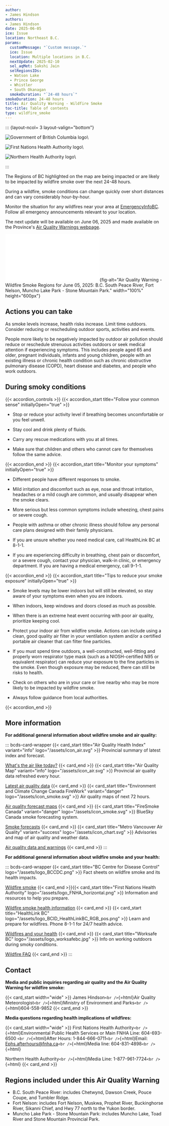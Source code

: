 ```yaml
---
author:
- James Hindson
authors:
- James Hindson
date: 2025-06-05
ice: Issue
location: Northeast B.C.
params:
  customMessage: "`Custom message.`"
  ice: Issue
  location: Multiple locations in B.C.
  nextUpdate: 2025-02-10
  sel_aqMet: Sakshi Jain
  selRegionsIDs:
  - Watson Lake
  - Prince George
  - Whistler
  - South Okanagan
  smokeDuration: "`24-48 hours`"
smokeDuration: 24-48 hours
title: Air Quality Warning - Wildfire Smoke
toc-title: Table of contents
type: wildfire_smoke
---
```


<!--
Copyright 2025 Province of British Columbia

This work is licensed under the Creative Commons Attribution 4.0 International License.
To view a copy of this license, visit http://creativecommons.org/licenses/by/4.0/.
-->
<!-- Logo header, the layout-col should be set based on number of logos including FHNA and BCGov-->
<!-- the trailing slash means the text in square brackets is alt text -->

::: {layout-ncol= 3 layout-valign="bottom"}

![Government of British Columbia logo](/assets/logo_BCID_V_RGB_pos.png)\

![First Nations Health Authority logo](/assets/logo_FNHA.png)\

![Northern Health Authority logo](/assets/logo_NH.png)\

:::

The Regions of BC highlighted on the map are being impacted or are
likely to be impacted by wildfire smoke over the next 24-48 hours.

During a wildfire, smoke conditions can change quickly over short
distances and can vary considerably hour-by-hour.

Monitor the situation for any wildfires near your area at
[EmergencyInfoBC](https://www.emergencyinfobc.gov.bc.ca/). Follow all
emergency announcements relevant to your location.

The next update will be available on June 06, 2025 and made available on
the Province's [Air Quality Warnings
webpage](https://aqwarnings.gov.bc.ca/).

![A description of Region(s) included in this Air Quality Warning is
provided at the end of this page. This Air Quality Warning excludes the
area managed by Metro Vancouver. Refer to the More Information section
for a link to air quality notifications issued by Metro
Vancouver.](2025-06-05_wildfire_smoke_issue_map.html){fig-alt="Air Quality Warning - Wildfire Smoke Regions for June 05, 2025: B.C. South Peace River, Fort Nelson, Muncho Lake Park - Stone Mountain Park."
width="100%" height="600px"}

## Actions you can take

As smoke levels increase, health risks increase. Limit time outdoors.
Consider reducing or rescheduling outdoor sports, activities and events.

People more likely to be negatively impacted by outdoor air pollution
should reduce or reschedule strenuous activities outdoors or seek
medical attention if experiencing symptoms. This includes people aged 65
and older, pregnant individuals, infants and young children, people with
an existing illness or chronic health condition such as chronic
obstructive pulmonary disease (COPD), heart disease and diabetes, and
people who work outdoors.

## During smoky conditions

{{< accordion_controls >}}
{{< accordion_start title="Follow your common sense" initiallyOpen="true" >}}

-   Stop or reduce your activity level if breathing becomes
    uncomfortable or you feel unwell.

-   Stay cool and drink plenty of fluids.

-   Carry any rescue medications with you at all times.

-   Make sure that children and others who cannot care for themselves
    follow the same advice.

{{< accordion_end >}}
{{< accordion_start title="Monitor your symptoms" initiallyOpen="true" >}}

-   Different people have different responses to smoke.

-   Mild irritation and discomfort such as eye, nose and throat
    irritation, headaches or a mild cough are common, and usually
    disappear when the smoke clears.

-   More serious but less common symptoms include wheezing, chest pains
    or severe cough.

-   People with asthma or other chronic illness should follow any
    personal care plans designed with their family physicians.

-   If you are unsure whether you need medical care, call HealthLink BC
    at 8-1-1.

-   If you are experiencing difficulty in breathing, chest pain or
    discomfort, or a severe cough, contact your physician, walk-in
    clinic, or emergency department. If you are having a medical
    emergency, call 9-1-1.

{{< accordion_end >}}
{{< accordion_start title="Tips to reduce your smoke exposure" initiallyOpen="true" >}}

-   Smoke levels may be lower indoors but will still be elevated, so
    stay aware of your symptoms even when you are indoors.

-   When indoors, keep windows and doors closed as much as possible.

-   When there is an extreme heat event occurring with poor air quality,
    prioritize keeping cool.

-   Protect your indoor air from wildfire smoke. Actions can include
    using a clean, good quality air filter in your ventilation system
    and/or a certified portable air cleaner that can filter fine
    particles.

-   If you must spend time outdoors, a well-constructed, well-fitting
    and properly worn respirator type mask (such as a NIOSH-certified
    N95 or equivalent respirator) can reduce your exposure to the fine
    particles in the smoke. Even though exposure may be reduced, there
    can still be risks to health.

-   Check on others who are in your care or live nearby who may be more
    likely to be impacted by wildfire smoke.

-   Always follow guidance from local authorities.

{{< accordion_end >}}

## More information

**For additional general information about wildfire smoke and air
quality:**

::: bcds-card-wrapper
{{< card_start title="Air Quality Health Index" variant="info" logo="/assets/icon_air.svg" >}}
Provincial summary of latest index and forecast.

[What's the air like
today?](https://www.env.gov.bc.ca/epd/bcairquality/data/aqhi-table.html)
{{< card_end >}}
{{< card_start title="Air Quality Map" variant="info" logo="/assets/icon_air.svg" >}}
Provincial air quality data refreshed every hour.

[Latest air quality
data](https://www.env.gov.bc.ca/epd/bcairquality/readings/find-stations-map.html)
{{< card_end >}}
{{< card_start title="Environment and Climate Change Canada FireWork" variant="danger" logo="/assets/icon_smoke.svg" >}}
Air quality maps of next 72 hours.

[Air quality forecast maps](https://weather.gc.ca/firework/index_e.html)
{{< card_end >}}
{{< card_start title="FireSmoke Canada" variant="danger" logo="/assets/icon_smoke.svg" >}}
BlueSky Canada smoke forecasting system.

[Smoke forecasts](https://firesmoke.ca/forecasts/current/)
{{< card_end >}}
{{< card_start title="Metro Vancouver Air Quality" variant="success" logo="/assets/icon_chart.svg" >}}
Advisories and map of air quality and weather data.

[Air quality data and
warnings](https://metrovancouver.org/services/air-quality-climate-action/air-quality-data-and-advisories)
{{< card_end >}}
:::

**For additional general information about wildfire smoke and your
health:**

::: bcds-card-wrapper
{{< card_start title="BC Centre for Disease Control" logo="/assets/logo_BCCDC.png" >}}
Fact sheets on wildfire smoke and its health impacts.

[Wildfire
smoke](http://www.bccdc.ca/health-info/prevention-public-health/wildfire-smoke)
{{< card_end >}}{{< card_start title="First Nations Health Authority" logo="/assets/logo_FNHA_horizontal.png" >}}
Information and resources to help you prepare.

[Wildfire smoke health
information](https://www.fnha.ca/about/news-and-events/news/wildfire-smoke-health-information)
{{< card_end >}}
{{< card_start title="HealthLink BC" logo="/assets/logo_BCID_HealthLinkBC_RGB_pos.png" >}}
Learn and prepare for wildfires. Phone 8-1-1 for 24/7 health advice.

[Wildfires and your
health](https://www.healthlinkbc.ca/health-library/health-features/wildfires-and-your-health)
{{< card_end >}}
{{< card_start title="Worksafe BC" logo="/assets/logo_worksafebc.jpg" >}}
Info on working outdoors during smoky conditions.

[Wildfire
FAQ](https://www.worksafebc.com/en/resources/health-safety/information-sheets/wildfire-smoke-frequently-asked-questions-faq)
{{< card_end >}}
:::

## Contact

**Media and public inquiries regarding air quality and the Air Quality
Warning for wildfire smoke:**

{{< card_start width="wide" >}} James Hindson`<br />`{=html}Air Quality
Meteorologist`<br />`{=html}Ministry of Environment and
Parks`<br />`{=html}604-558-9852 {{< card_end >}}

**Media questions regarding health implications of wildfires:**

{{< card_start  width="wide" >}} First Nations Health
Authority`<br />`{=html}Environmental Public Health Services or Main
FNHA Line: 604-693-6500 `<br />`{=html}After Hours:
1-844-666-0711`<br />`{=html}Email:
Ephs.afterhours@fnha.ca`<br />`{=html}Media line:
604-831-4898`<br />`{=html}

Northern Health Authority`<br />`{=html}Media Line:
1-877-961-7724`<br />`{=html} {{< card_end >}}

## Regions included under this Air Quality Warning

-   B.C. South Peace River: includes Chetwynd, Dawson Creek, Pouce
    Coupe, and Tumbler Ridge.
-   Fort Nelson: includes Fort Nelson, Muskwa, Prophet River,
    Buckinghorse River, Sikanni Chief, and Hwy 77 north to the Yukon
    border.
-   Muncho Lake Park - Stone Mountain Park: includes Muncho Lake, Toad
    River and Stone Mountain Provincial Park.
